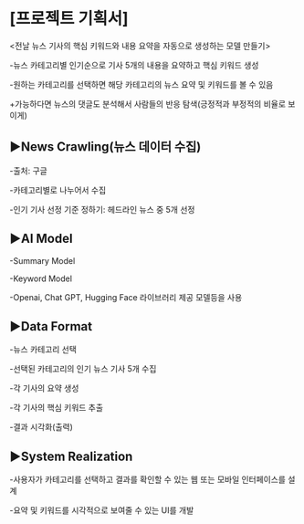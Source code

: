 [프로젝트 기획서]
=============

<전날 뉴스 기사의 핵심 키워드와 내용 요약을 자동으로 생성하는 모델 만들기>

-뉴스 카테고리별 인기순으로 기사 5개의 내용을 요약하고 핵심 키워드 생성

-원하는 카테고리를 선택하면 해당 카테고리의 뉴스 요약 및 키워드를 볼 수 있음

+가능하다면 뉴스의 댓글도 분석해서 사람들의 반응 탐색(긍정적과 부정적의 비율로 보이게)


▶News Crawling(뉴스 데이터 수집) 
-------------


-출처: 구글

-카테고리별로 나누어서 수집

-인기 기사 선정 기준 정하기: 헤드라인 뉴스 중 5개 선정


▶AI Model
-------------


-Summary Model

-Keyword Model

-Openai, Chat GPT, Hugging Face 라이브러리 제공 모델등을 사용


▶Data Format
-------------


-뉴스 카테고리 선택

-선택된 카테고리의 인기 뉴스 기사 5개 수집

-각 기사의 요약 생성

-각 기사의 핵심 키워드 추출

-결과 시각화(출력)


▶System Realization
-------------


-사용자가 카테고리를 선택하고 결과를 확인할 수 있는 웹 또는 모바일 인터페이스를 설계

-요약 및 키워드를 시각적으로 보여줄 수 있는 UI를 개발
